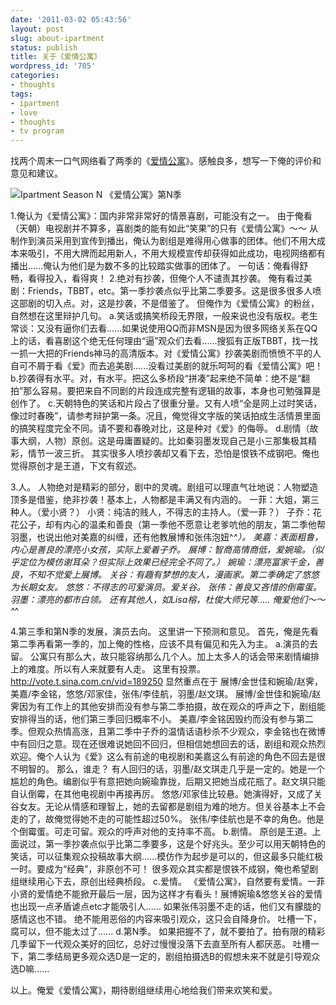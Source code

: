 ```yaml
---
date: '2011-03-02 05:43:56'
layout: post
slug: about-ipartment
status: publish
title: 关于《爱情公寓》
wordpress_id: '705'
categories:
- thoughts
tags:
- ipartment
- love
- thoughts
- tv program
---
```


找两个周末一口气网络看了两季的《[爱情公寓](http://tv.ipart.cn/)》。感触良多，想写一下俺的评价和意见和建议。


![Ipartment Season N 《爱情公寓》第N季](http://storage.live.com/items/EC6B0834F33461C1!142?filename=ipartment-seanson-N.jpg)



1.俺认为《爱情公寓》：国内非常非常好的情景喜剧，可能没有之一。
由于俺看（天朝）电视剧并不算多，喜剧类的能有如此“笑果”的只有《爱情公寓》～～
从制作到演员采用到宣传到播出，俺认为剧组是难得用心做事的团体。他们不用大成本来吸引，不用大牌而起用新人，不用大规模宣传却获得如此成功，电视网络都有播出......俺认为他们是为数不多的比较踏实做事的团体了。
一句话：俺看得舒畅，看得投入，看得爽！
2.绝对有抄袭，但俺个人不谴责其抄袭。
俺有看过美剧：Friends，TBBT，etc。第一季抄袭点似乎比第二季要多。这是很多很多人喷这部剧的切入点。对，这是抄袭，不是借鉴了。
但俺作为《爱情公寓》的粉丝，自然想在这里辩护几句。
a.笑话或搞笑桥段无界限，一般来说也没有版权。老生常谈：又没有逼你们去看......如果说使用QQ而非MSN是因为很多网络关系在QQ上的话，看喜剧这个绝无任何理由“逼”观众们去看......搜狐有正版TBBT，找一找一抓一大把的Friends神马的高清版本。对《爱情公寓》抄袭美剧而愤愤不平的人自可不屑于看《爱》而去追美剧......没看过美剧的就乐呵呵的看《爱情公寓》吧！
b.抄袭得有水平。对，有水平。把这么多桥段“拼凑”起来绝不简单：绝不是“翻拍”那么容易。要把来自不同剧的片段连成完整有逻辑的故事，本身也可勉强算是创作了。
c.天朝特色的笑话和片段占了很重分量。又有人喷“全是网上过时笑话，像过时春晚”，请参考辩护第一条。况且，俺觉得文字版的笑话拍成生活情景里面的搞笑程度完全不同。请不要和春晚对比，这是种对《爱》的侮辱。
d.剧情（故事大纲，人物）原创。这是毋庸置疑的。比如秦羽墨发现自己是小三那集极其精彩，情节一波三折。
其实很多人喷抄袭却又看下去，恐怕是恨铁不成钢吧。俺也觉得原创才是王道，下文有叙述。

3.人。
人物绝对是精彩的部分，剧中的灵魂。剧组可以理直气壮地说：人物塑造顶多是借鉴，绝非抄袭！基本上，人物都是丰满又有内涵的。
一菲：大姐，第三种人。（爱小贤？）
小贤：纯洁的贱人，不得志的主持人。（爱一菲？）
子乔：花花公子，却有内心的温柔和善良（第一季他不愿意让老爹吭他的朋友，第二季他帮羽墨，也说出他对美嘉的纠缠，还有他教展博和张伟泡妞^_^）。
美嘉：表面粗鲁，内心是善良的漂亮小女孩，实际上爱着子乔。
展博：智商高情商低，爱婉瑜。（似乎定位为模仿谢耳朵？但实际上效果已经完全不同了。）
婉瑜：漂亮富家千金，善良，不知不觉爱上展博。
关谷：有趣有梦想的友人，漫画家。第二季确定了悠悠为长期女友。
悠悠：不得志的可爱演员。爱关谷。
张伟：善良又吝惜的倒霉蛋。
羽墨：漂亮的都市白领。
还有其他人，如Lisa榕，杜俊大师兄等.....
俺爱他们～～^_^

4.第三季和第N季的发展，演员去向。
这里讲一下预测和意见。
首先，俺是先看第二季再看第一季的，加上俺的性格，应该不具有偏见和先入为主。
a.演员的去留。
公寓只有那么大，故只能容纳那么几个人。加上太多人的话会带来剧情编排上的难度。所以有人来就要有人走。
这里有投票。http://vote.t.sina.com.cn/vid=189250
显然重点在于 展博/金世佳和婉瑜/赵霁，美嘉/李金铭，悠悠/邓家佳，张伟/李佳航，羽墨/赵文琪。
展博/金世佳和婉瑜/赵霁因为有工作上的其他安排而没有参与第二季拍摄，故在观众的呼声之下，剧组能安排得当的话，他们第三季回归概率不小。
美嘉/李金铭因毁约而没有参与第二季。但观众热情高涨，且第二季中子乔的温情话语秒杀不少观众，李金铭也在微博中有回归之意。现在还很难说她回不回归，但相信她想回去的话，剧组和观众热烈欢迎。俺个人认为《爱》这么有前途的电视剧和美嘉这么有前途的角色不回去是很不明智的。
那么，谁走？
有人回归的话，羽墨/赵文琪走几乎是一定的。她是一个尴尬的角色。编剧似乎有意把她向婉瑜靠拢，后期又把她当成花瓶了。赵文琪只能自认倒霉，在其他电视剧中再接再厉。
悠悠/邓家佳比较悬。她演得好，又成了关谷女友。无论从情感和理智上，她的去留都是剧组为难的地方。但关谷基本上不会走的了，故俺觉得她不走的可能性超过50%。
张伟/李佳航也是不幸的角色。他是个倒霉蛋。可走可留。观众的呼声对他的支持率不高。
b.剧情。
原创是王道。上面说过，第一季抄袭点似乎比第二季要多，这是个好兆头。至少可以用天朝特色的笑话，可以征集观众投稿故事大纲......模仿作为起步是可以的，但这最多只能红极一时。要成为“经典”，非原创不可！
很多观众其实都是恨铁不成钢，俺也希望剧组继续用心下去，原创出经典桥段。
c.爱情。
《爱情公寓》，自然要有爱情。一菲小贤的爱情绝不能掀开最后一层，因为这样才有看头！展博婉瑜&悠悠关谷的爱情也出现一点矛盾谑点etc才能吸引人......
如果张伟羽墨不走的话，他们又有朦胧的感情这也不错。
绝不能用恶俗的内容来吸引观众，这只会自降身价。
吐槽一下，腐可以，但不能太过了......
d.第N季。
如果把握不了，就不要拍了。拍有限的精彩几季留下一代观众美好的回忆，总好过慢慢没落下去直至所有人都厌恶。
吐槽一下，第二季结局更多观众选D是一定的，剧组拍摄选B的假想未来不就是引导观众选D嘛......

以上。俺爱《爱情公寓》，期待剧组继续用心地给我们带来欢笑和爱。
